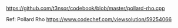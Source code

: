 https://github.com/t3nsor/codebook/blob/master/pollard-rho.cpp

Ref: Pollard Rho https://www.codechef.com/viewsolution/59254066
